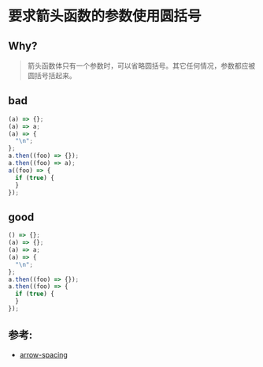# 要求箭头函数的参数使用圆括号

## Why?

> 箭头函数体只有一个参数时，可以省略圆括号。其它任何情况，参数都应被圆括号括起来。

## bad

```js
(a) => {};
(a) => a;
(a) => {
  "\n";
};
a.then((foo) => {});
a.then((foo) => a);
a((foo) => {
  if (true) {
  }
});
```

## good

```js
() => {};
(a) => {};
(a) => a;
(a) => {
  "\n";
};
a.then((foo) => {});
a.then((foo) => {
  if (true) {
  }
});
```

## 参考:

- [arrow-spacing](https://eslint.org/docs/rules/arrow-spacing)
